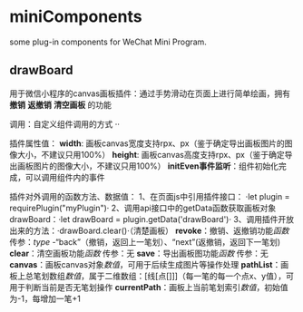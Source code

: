 # miniComponents
some plug-in components for WeChat Mini Program.

## drawBoard
用于微信小程序的canvas画板插件：通过手势滑动在页面上进行简单绘画，拥有 **撤销** **返撤销** **清空画板** 的功能

调用：自定义组件调用的方式
·<draw-board></draw-board>·

插件属性值：
  **width**: 画板canvas宽度支持rpx、px（鉴于确定导出画板图片的图像大小，不建议只用100%）
  **height**: 画板canvas高度支持rpx、px（鉴于确定导出画板图片的图像大小，不建议只用100%）
  **initEven事件监听**：组件初始化完成，可以调用组件内的事件

插件对外调用的函数方法、数据值：
  1、在页面js中引用插件接口： ·let plugin = requirePlugin("myPlugin")·
  2、调用api接口中的getData函数获取画板对象drawBoard：·let drawBoard = plugin.getData('drawBoard')·
  3、调用插件开放出来的方法：·drawBoard.clear()·（清楚画板）
  **revoke**：撤销、返撤销功能*函数*
  传参：*type* -“back”（撤销，返回上一笔划）、“next”(返撤销，返回下一笔划)
  **clear**：清空画板功能*函数*
  传参：无
  **save**：导出画板图功能*函数*
  传参：无
  **canvas**：画板canvas对象*数值*，可用于后续生成图片等操作处理
  **pathList**：画板上总笔划数组*数值*，属于二维数组：[线[点[]]]（每一笔的每一个点x、y值），可用于判断当前是否无笔划操作
  **currentPath**：画板上当前笔划索引*数值*，初始值为-1，每增加一笔+1